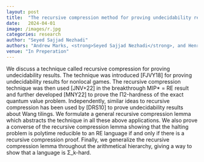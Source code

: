 ```yaml
---
layout: post
title:  "The recursive compression method for proving undecidability results"
date:   2024-04-01
image: /images/r.jpg
categories: research
author: "Seyed Sajjad Nezhadi"
authors: "Andrew Marks, <strong>Seyed Sajjad Nezhadi</strong>, and Henry Yuen"
venue: "In Preperation"
---
```

We discuss a technique called recursive compression for proving undecidability results. The technique was introduced [FJVY18] for proving undecidability results for nonlocal games. The recursive compression technique was then used [JNV+22] in the breakthrough MIP* = RE result and further developed [MNY22] to prove the Π2-hardness of the exact quantum value problem. Independently, similar ideas to recursive compression has been used by [DRS10] to prove undecidability results about Wang tilings.
We formulate a general recursive compression lemma which abstracts the technique in all these
above applications. We also prove a converse of the recursive compression lemma showing that the
halting problem is polytime reducible to an RE language if and only if there is a recursive compression
proof. Finally, we generalize the recursive compression lemma throughout the arithmetical hierarchy,
giving a way to show that a language is Σ_k-hard.